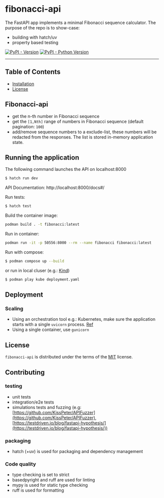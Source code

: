 # fibonacci-api
The FastAPI app implements a minimal Fibonacci sequence calculator. The purpose of the repo is to show-case:
- building with hatch/uv
- property based testing

[![PyPI - Version](https://img.shields.io/pypi/v/fibonacci-api.svg)](https://pypi.org/project/fibonacci-api)
[![PyPI - Python Version](https://img.shields.io/pypi/pyversions/fibonacci-api.svg)](https://pypi.org/project/fibonacci-api)

-----

## Table of Contents

- [Installation](#installation)
- [License](#license)

## Fibonacci-api
- get the n-th number in Fibonacci sequence
- get the `[1,Nth]` range of numbers in Fibonacci sequence (default pagination: `100`)
- add/remove sequence numbers to a exclude-list, these numbers will be redacted from the responses. The list is stored in-memory application state.

## Running the application

The following command launches the API on localhost:8000
```sh
$ hatch run dev 
```

API Documentation:
http://localhost:8000/docs#/

Run tests:

```sh
$ hatch test 
```
Build the container image:
```sh
podman build . -t fibonacci:latest
```
Run in container:
```sh
podman run -it -p 50556:8000 --rm --name fibonacci fibonacci:latest
```
Run with  compose:
```sh
$ podman compose up --build
```
or run in local cluser (e.g.: [Kind](https://kind.sigs.k8s.io/))
```sh
$ podman play kube deployment.yaml
```
## Deployment

### Scaling
- Using an orchestration tool e.g.: Kubernetes, make sure the application starts with a single `uvicorn` process. [Ref](https://fastapi.tiangolo.com/az/deployment/docker/#replication-number-of-processes)
- Using a single container, use `gunicorn`

## License

`fibonacci-api` is distributed under the terms of the [MIT](https://spdx.org/licenses/MIT.html) license.

## Contributing
### testing
- unit tests
- integration/e2e tests
- simulations tests and fuzzing (e.g: [https://github.com/KissPeter/APIFuzzer](https://github.com/KissPeter/APIFuzzer), [https://testdriven.io/blog/fastapi-hypothesis/](https://testdriven.io/blog/fastapi-hypothesis/))
### packaging
- hatch (+uv) is used for packaging and dependency management
### Code quality
- type checking is set to strict
- basedpyright and ruff are used for linting
- mypy is used for static type checking
- ruff is used for formatting

